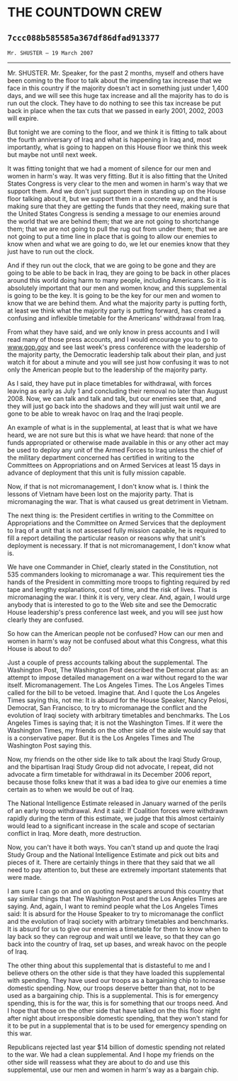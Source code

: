 # THE COUNTDOWN CREW
## `7ccc088b585585a367df86dfad913377`
`Mr. SHUSTER — 19 March 2007`

---


Mr. SHUSTER. Mr. Speaker, for the past 2 months, myself and others 
have been coming to the floor to talk about the impending tax increase 
that we face in this country if the majority doesn't act in something 
just under 1,400 days, and we will see this huge tax increase and all 
the majority has to do is run out the clock. They have to do nothing to 
see this tax increase be put back in place when the tax cuts that we 
passed in early 2001, 2002, 2003 will expire.

But tonight we are coming to the floor, and we think it is fitting to 
talk about the fourth anniversary of Iraq and what is happening in Iraq 
and, most importantly, what is going to happen on this House floor we 
think this week but maybe not until next week.

It was fitting tonight that we had a moment of silence for our men 
and women in harm's way. It was very fitting. But it is also fitting 
that the United States Congress is very clear to the men and women in 
harm's way that we support them. And we don't just support them in 
standing up on the House floor talking about it, but we support them in 
a concrete way, and that is making sure that they are getting the funds 
that they need, making sure that the United States Congress is sending 
a message to our enemies around the world that we are behind them; that 
we are not going to shortchange them; that we are not going to pull the 
rug out from under them; that we are not going to put a time line in 
place that is going to allow our enemies to know when and what we are 
going to do, we let our enemies know that they just have to run out the 
clock.

And if they run out the clock, that we are going to be gone and they 
are going to be able to be back in Iraq, they are going to be back in 
other places around this world doing harm to many people, including 
Americans. So it is absolutely important that our men and women know, 
and this supplemental is going to be the key. It is going to be the key 
for our men and women to know that we are behind them. And what the 
majority party is putting forth, at least we think what the majority 
party is putting forward, has created a confusing and inflexible 
timetable for the Americans' withdrawal from Iraq.

From what they have said, and we only know in press accounts and I 
will read many of those press accounts, and I would encourage you to go 
to www.gop.gov and see last week's press conference with the leadership 
of the majority party, the Democratic leadership talk about their plan, 
and just watch it for about a minute and you will see just how 
confusing it was to not only the American people but to the leadership 
of the majority party.

As I said, they have put in place timetables for withdrawal, with 
forces leaving as early as July 1 and concluding their removal no later 
than August 2008. Now, we can talk and talk and talk, but our enemies 
see that, and they will just go back into the shadows and they will 
just wait until we are gone to be able to wreak havoc on Iraq and the 
Iraqi people.

An example of what is in the supplemental, at least that is what we 
have heard, we are not sure but this is what we have heard: that none 
of the funds appropriated or otherwise made available in this or any 
other act may be used to deploy any unit of the Armed Forces to Iraq 
unless the chief of the military department concerned has certified in 
writing to the Committees on Appropriations and on Armed Services at 
least 15 days in advance of deployment that this unit is fully mission 
capable.

Now, if that is not micromanagement, I don't know what is. I think 
the lessons of Vietnam have been lost on the majority party. That is 
micromanaging the war. That is what caused us great detriment in 
Vietnam.

The next thing is: the President certifies in writing to the 
Committee on Appropriations and the Committee on Armed Services that 
the deployment to Iraq of a unit that is not assessed fully mission 
capable, he is required to fill a report detailing the particular 
reason or reasons why that unit's deployment is necessary. If that is 
not micromanagement, I don't know what is.



We have one Commander in Chief, clearly stated in the Constitution, 
not 535 commanders looking to micromanage a war. This requirement ties 
the hands of the President in committing more troops to fighting 
required by red tape and lengthy explanations, cost of time, and the 
risk of lives. That is micromanaging the war. I think it is very, very 
clear. And, again, I would urge anybody that is interested to go to the 
Web site and see the Democratic House leadership's press conference 
last week, and you will see just how clearly they are confused.

So how can the American people not be confused? How can our men and 
women in harm's way not be confused about what this Congress, what this 
House is about to do?

Just a couple of press accounts talking about the supplemental. The 
Washington Post, The Washington Post described the Democrat plan as: an 
attempt to impose detailed management on a war without regard to the 
war itself. Micromanagement. The Los Angeles Times. The Los Angeles 
Times called for the bill to be vetoed. Imagine that. And I quote the 
Los Angeles Times saying this, not me: It is absurd for the House 
Speaker, Nancy Pelosi, Democrat, San Francisco, to try to micromanage 
the conflict and the evolution of Iraqi society with arbitrary 
timetables and benchmarks. The Los Angeles Times is saying that; it is 
not the Washington Times. If it were the Washington Times, my friends 
on the other side of the aisle would say that is a conservative paper. 
But it is the Los Angeles Times and The Washington Post saying this.

Now, my friends on the other side like to talk about the Iraqi Study 
Group, and the bipartisan Iraqi Study Group did not advocate, I repeat, 
did not advocate a firm timetable for withdrawal in its December 2006 
report, because those folks knew that it was a bad idea to give our 
enemies a time certain as to when we would be out of Iraq.

The National Intelligence Estimate released in January warned of the 
perils of an early troop withdrawal. And it said: If Coalition forces 
were withdrawn rapidly during the term of this estimate, we judge that 
this almost certainly would lead to a significant increase in the scale 
and scope of sectarian conflict in Iraq. More death, more destruction.

Now, you can't have it both ways. You can't stand up and quote the 
Iraqi Study Group and the National Intelligence Estimate and pick out 
bits and pieces of it. There are certainly things in there that they 
said that we all need to pay attention to, but these are extremely 
important statements that were made.

I am sure I can go on and on quoting newspapers around this country 
that say similar things that The Washington Post and the Los Angeles 
Times are saying. And, again, I want to remind people what the Los 
Angeles Times said: It is absurd for the House Speaker to try to 
micromanage the conflict and the evolution of Iraqi society with 
arbitrary timetables and benchmarks. It is absurd for us to give our 
enemies a timetable for them to know when to lay back so they can 
regroup and wait until we leave, so that they can go back into the 
country of Iraq, set up bases, and wreak havoc on the people of Iraq.

The other thing about this supplemental that is distasteful to me and 
I believe others on the other side is that they have loaded this 
supplemental with spending. They have used our troops as a bargaining 
chip to increase domestic spending. Now, our troops deserve better than 
that, not to be used as a bargaining chip. This is a supplemental. This 
is for emergency spending, this is for the war, this is for something 
that our troops need. And I hope that those on the other side that have 
talked on the this floor night after night about irresponsible domestic 
spending, that they won't stand for it to be put in a supplemental that 
is to be used for emergency spending on this war.

Republicans rejected last year $14 billion of domestic spending not 
related to the war. We had a clean supplemental. And I hope my friends 
on the other side will reassess what they are about to do and use this 
supplemental, use our men and women in harm's way as a bargain chip.